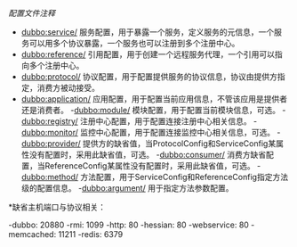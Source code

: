 *配置文件注释*

- <dubbo:service/> 服务配置，用于暴露一个服务，定义服务的元信息，一个服务可以用多个协议暴露，一个服务也可以注册到多个注册中心。
- <dubbo:reference/> 引用配置，用于创建一个远程服务代理，一个引用可以指向多个注册中心。
- <dubbo:protocol/> 协议配置，用于配置提供服务的协议信息，协议由提供方指定，消费方被动接受。
- <dubbo:application/> 应用配置，用于配置当前应用信息，不管该应用是提供者还是消费者。
-<dubbo:module/> 模块配置，用于配置当前模块信息，可选。
-<dubbo:registry/> 注册中心配置，用于配置连接注册中心相关信息。
-<dubbo:monitor/> 监控中心配置，用于配置连接监控中心相关信息，可选。
-<dubbo:provider/> 提供方的缺省值，当ProtocolConfig和ServiceConfig某属性没有配置时，采用此缺省值，可选。
-<dubbo:consumer/> 消费方缺省配置，当ReferenceConfig某属性没有配置时，采用此缺省值，可选。
-<dubbo:method/> 方法配置，用于ServiceConfig和ReferenceConfig指定方法级的配置信息。
-<dubbo:argument/> 用于指定方法参数配置。

*缺省主机端口与协议相关：

-dubbo: 20880
-rmi: 1099
-http: 80
-hessian: 80
-webservice: 80
-memcached: 11211
-redis: 6379

